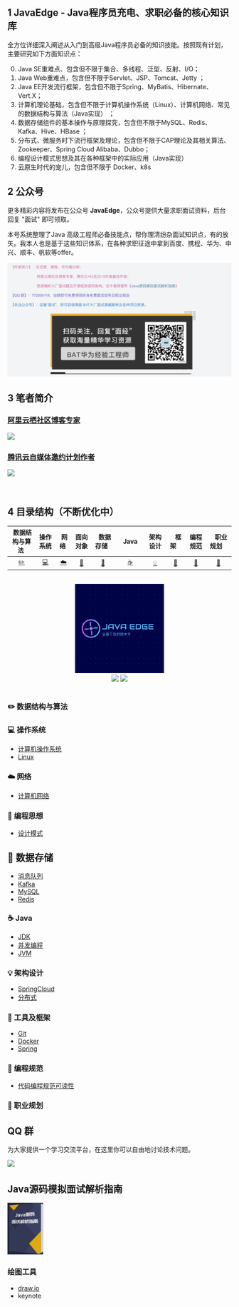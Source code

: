 ## 1 JavaEdge - Java程序员充电、求职必备的核心知识库

全方位详细深入阐述从入门到高级Java程序员必备的知识技能。按照现有计划，主要研究如下方面知识点： 

0. Java SE重难点、包含但不限于集合、多线程、泛型、反射、I/O； 
1. Java Web重难点，包含但不限于Servlet、JSP、Tomcat、Jetty ；
2. Java EE开发流行框架，包含但不限于Spring、MyBatis、Hibernate、Vert.X；
3. 计算机理论基础，包含但不限于计算机操作系统（Linux）、计算机网络、常见的数据结构与算法（Java实现） ；
4. 数据存储组件的基本操作与原理探究，包含但不限于MySQL、Redis、Kafka、Hive、HBase ；
5. 分布式、微服务时下流行框架及理论，包含但不限于CAP理论及其相关算法、Zookeeper、Spring Cloud Alibaba、Dubbo；
6. 编程设计模式思想及其在各种框架中的实际应用（Java实现） 
7. 云原生时代的宠儿，包含但不限于 Docker、k8s

## 2 公众号

更多精彩内容将发布在公众号 **JavaEdge**，公众号提供大量求职面试资料，后台回复 "面试" 即可领取。

本号系统整理了Java 高级工程师必备技能点，帮你理清纷杂面试知识点，有的放矢。我本人也是基于这些知识体系，在各种求职征途中拿到百度、携程、华为、中兴、顺丰、帆软等offer。

<img src="assets/公众号.png">

## 3 笔者简介

### [阿里云栖社区博客专家](https://yq.aliyun.com/users/article?spm=a2c4e.8091938.headeruserinfo.3.65993d6eqaQ0O6)

![](https://img-blog.csdnimg.cn/20190712131824494.png?x-oss-process=image/watermark,type_ZmFuZ3poZW5naGVpdGk,shadow_10,text_aHR0cHM6Ly9ibG9nLmNzZG4ubmV0L3FxXzMzNTg5NTEw,size_1,color_FFFFFF,t_70)

### [腾讯云自媒体邀约计划作者](https://cloud.tencent.com/developer/user/1752328)

![](https://img-blog.csdnimg.cn/20190712140323352.png?x-oss-process=image/watermark,type_ZmFuZ3poZW5naGVpdGk,shadow_10,text_aHR0cHM6Ly9ibG9nLmNzZG4ubmV0L3FxXzMzNTg5NTEw,size_1,color_FFFFFF,t_70)


<br>

## 4 目录结构（不断优化中）

| &nbsp;数据结构与算法&nbsp; | 操作系统 | &nbsp;网络&nbsp; | 面向对象 | &nbsp;&nbsp;数据存储&nbsp;&nbsp; | &nbsp;&nbsp;&nbsp;Java&nbsp;&nbsp;&nbsp; | 架构设计 | &nbsp;&nbsp;&nbsp;框架&nbsp;&nbsp;&nbsp; | 编程规范 | &nbsp;&nbsp;&nbsp;职业规划&nbsp;&nbsp;&nbsp; |
| :--------: | :---------: | :---------: | :---------: | :---------: | :---------:| :---------: | :-------: | :-------:| :------:|
| [:pencil2:](#pencil2-算法) | [:computer:](#computer-操作系统)|[:cloud:](#cloud-网络) | [:art:](#art-面向对象) |[:floppy_disk:](#floppy_disk-数据存储)|  [:coffee:](#coffee-java)| [:bulb:](#bulb-系统设计)| [:wrench:](#wrench-工具)| [:watermelon:](#watermelon-编码实践)| [:memo:](#memo-后记) |

<br>

<div align="center">
    <img src="assets/LOGO.png" width="200px">
    <br>
    <a href="https://github.com/Wasabi1234/Java-Interview-Tutorial"> <img src="https://img.shields.io/badge/>-read-4ab8a1.svg"></a>  <a href="https://github.com/Wasabi1234"> <img src="https://img.shields.io/badge/_-more-4ab8a1.svg"></a> 
    <br> <br>
</div>

### :pencil2: 数据结构与算法

### :computer: 操作系统

- [计算机操作系统](https://github.com/Wasabi1234/Java-Interview-Tutorial/tree/master/%E6%93%8D%E4%BD%9C%E7%B3%BB%E7%BB%9F)
- [Linux](https://github.com/Wasabi1234/Java-Interview-Tutorial/tree/master/%E6%93%8D%E4%BD%9C%E7%B3%BB%E7%BB%9F/Linux)

### :cloud: 网络 

- [计算机网络](https://sourcegraph.com/github.com/Wasabi1234/Java-Interview-Tutorial/-/tree/%E8%AE%A1%E7%AE%97%E6%9C%BA%E7%BD%91%E7%BB%9C)

### :art: 编程思想

- [设计模式](https://sourcegraph.com/github.com/Wasabi1234/Java-Interview-Tutorial/-/tree/%E8%AE%BE%E8%AE%A1%E6%A8%A1%E5%BC%8F)

## :floppy_disk: 数据存储 

- [消息队列](https://sourcegraph.com/github.com/Wasabi1234/Java-Interview-Tutorial/-/tree/%E6%95%B0%E6%8D%AE%E5%AD%98%E5%82%A8/%E6%B6%88%E6%81%AF%E9%98%9F%E5%88%97)
- [Kafka](https://sourcegraph.com/github.com/Wasabi1234/Java-Interview-Tutorial/-/tree/%E6%95%B0%E6%8D%AE%E5%AD%98%E5%82%A8/Kafka)
- [MySQL](https://sourcegraph.com/github.com/Wasabi1234/Java-Interview-Tutorial/-/tree/%E6%95%B0%E6%8D%AE%E5%AD%98%E5%82%A8/MySQL)
- [Redis](https://sourcegraph.com/github.com/Wasabi1234/Java-Interview-Tutorial/-/tree/%E6%95%B0%E6%8D%AE%E5%AD%98%E5%82%A8/Redis)

### :coffee: Java

- [JDK](https://sourcegraph.com/github.com/Wasabi1234/Java-Interview-Tutorial/-/tree/JDK)
- [并发编程](https://sourcegraph.com/github.com/Wasabi1234/Java-Interview-Tutorial/-/tree/JDK/%E5%B9%B6%E5%8F%91%E7%BC%96%E7%A8%8B)
- [JVM](https://sourcegraph.com/github.com/Wasabi1234/Java-Interview-Tutorial/-/tree/JVM)

### :bulb: 架构设计

- [SpringCloud](https://sourcegraph.com/github.com/Wasabi1234/Java-Interview-Tutorial/-/tree/SpringCloudAlibaba%28new%29)
- [分布式](https://sourcegraph.com/github.com/Wasabi1234/Java-Interview-Tutorial/-/tree/%E5%88%86%E5%B8%83%E5%BC%8F%E7%90%86%E8%AE%BA%E5%9F%BA%E7%A1%80)

### :wrench: 工具及框架

- [Git](https://sourcegraph.com/github.com/Wasabi1234/Java-Interview-Tutorial/-/tree/Git)
- [Docker](https://sourcegraph.com/github.com/Wasabi1234/Java-Interview-Tutorial/-/tree/Docker)
- [Spring](https://github.com/Wasabi1234/JavaEdge-Tutorial/tree/master/Java/Spring)

### :watermelon: 编程规范

- [代码编程规范可读性](https://sourcegraph.com/github.com/Wasabi1234/Java-Interview-Tutorial/-/tree/%E7%BC%96%E7%A8%8B%E8%A7%84%E8%8C%83)

### :memo: 职业规划

## QQ 群

为大家提供一个学习交流平台，在这里你可以自由地讨论技术问题。

<img src="assets/QQ 群.JPG" width="180px">

## Java源码模拟面试解析指南

<a href="https://www.nowcoder.com/tutorial/10029/index">
    <img src="assets/牛客专刊.png" width="80px"></a>


### 绘图工具

- [draw.io](https://www.draw.io/)
- keynote